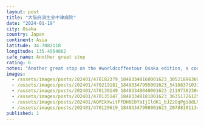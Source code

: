 ```yaml
---
layout: post
title: "大阪府済生会中津病院"
date: "2024-01-19"
city: Osaka
country: Japan
continent: Asia
latitude: 34.7082118
longitude: 135.4954862
cafe_name: Another great stop
rating: 6
notes: "Another great stop on the #worldcoffeetour Osaka edition, a cool shipping container cafe that just opened in Nakazakicho a hipster neighbour that somehow escaped destruction during the war. The flair produced fantastic espresso."
images:
  - /assets/images/posts/202401/470182379_18483348160001623_30521896368649473_n_18106737547335592.jpg
  - /assets/images/posts/202401/470219181_18483347995001623_3410837103327336247_n_18016827275090717.jpg
  - /assets/images/posts/202401/470139149_18483348040001623_2119738230478766951_n_18019618189995871.jpg
  - /assets/images/posts/202401/470135147_18483348181001623_3635172612592809020_n_17981946950475597.jpg
  - /assets/images/posts/202401/AQMIkXwitPfDH6EbYoIjIldK1_bJ22OqPgi8dLN6kvF4oBdEtCY0O40NYvsxzcQ2AmAYP9nnWOy_2t7oiBh9IcZ_18416382928063517.mp4
  - /assets/images/posts/202401/470129619_18483347998001623_2078810113456907819_n_17924858780745627.jpg
published: 1
---
```

